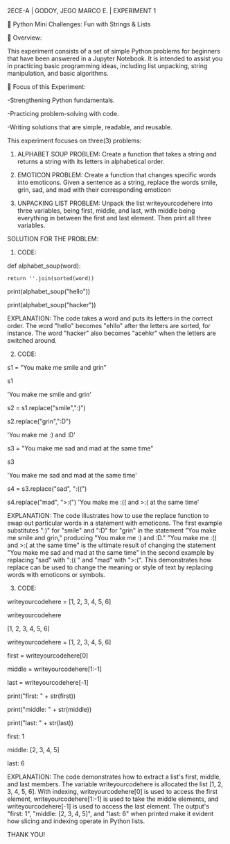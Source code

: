 2ECE-A | GODOY, JEGO MARCO E. | EXPERIMENT 1

🐍 Python Mini Challenges: Fun with Strings & Lists

📌 Overview:

This experiment consists of a set of simple Python problems for beginners that have been answered in a Jupyter Notebook. It is intended to assist you in practicing basic programming ideas, including list unpacking, string manipulation, and basic algorithms.

🎯 Focus of this Experiment:

-Strengthening Python fundamentals.

-Practicing problem-solving with code.

-Writing solutions that are simple, readable, and reusable.

This experiment focuses on three(3) problems:

1. ALPHABET SOUP PROBLEM: Create a function that takes a string and returns a string with its letters
in alphabetical order.

2. EMOTICON PROBLEM: Create a function that changes specific words into emoticons. Given a sentence
as a string, replace the words smile, grin, sad, and mad with their corresponding emoticon

3. UNPACKING LIST PROBLEM: Unpack the list writeyourcodehere into three variables, being first,
middle, and last, with middle being everything in between the first and last element. Then print all three
variables.

SOLUTION FOR THE PROBLEM:

1.  CODE:

   def alphabet_soup(word):
   
    return ''.join(sorted(word))
    
print(alphabet_soup("hello"))

print(alphabet_soup("hacker"))

EXPLANATION:
The code takes a word and puts its letters in the correct order.
The word "hello" becomes "ehllo" after the letters are sorted, for instance.
The word "hacker" also becomes "acehkr" when the letters are switched around.

2. CODE:

s1 = "You make me smile and grin"

s1

'You make me smile and grin'


s2 = s1.replace("smile",":)")

s2.replace("grin",":D")

'You make me :) and :D'


s3 = "You make me sad and mad at the same time"

s3

'You make me sad and mad at the same time'


s4 = s3.replace("sad", ":((")

s4.replace("mad", ">:(")
'You make me :(( and >:( at the same time'

EXPLANATION:
The code illustrates how to use the replace function to swap out particular words in a statement with emoticons. The first example substitutes ":)" for "smile" and ":D" for "grin" in the statement "You make me smile and grin," producing "You make me :) and :D." "You make me :(( and >:( at the same time" is the ultimate result of changing the statement "You make me sad and mad at the same time" in the second example by replacing "sad" with ":(( " and "mad" with ">:(". This demonstrates how replace can be used to change the meaning or style of text by replacing words with emoticons or symbols.

3. CODE:

writeyourcodehere = [1, 2, 3, 4, 5, 6]

writeyourcodehere

[1, 2, 3, 4, 5, 6]

writeyourcodehere = [1, 2, 3, 4, 5, 6]   

first = writeyourcodehere[0]

middle = writeyourcodehere[1:-1]

last = writeyourcodehere[-1]

print("first: " + str(first))

print("middle: " + str(middle))

print("last: " + str(last))

first: 1

middle: [2, 3, 4, 5]

last: 6

EXPLANATION:
The code demonstrates how to extract a list's first, middle, and last members. The variable writeyourcodehere is allocated the list [1, 2, 3, 4, 5, 6]. With indexing, writeyourcodehere[0] is used to access the first element, writeyourcodehere[1:-1] is used to take the middle elements, and writeyourcodehere[-1] is used to access the last element. The output's "first: 1", "middle: [2, 3, 4, 5]", and "last: 6" when printed make it evident how slicing and indexing operate in Python lists.

THANK YOU!
